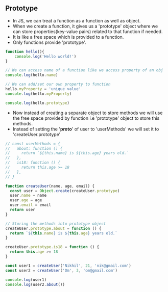 ## Prototype
- In JS, we can treat a function as a function as well as object.
- When we create a function, it gives us a 'prototype' object where we can store properties(key-value pairs) related to that function if needed.
- It is like a free space which is provided to a function.
- Only functions provide 'prototype'.

```javascript
function hello(){
    console.log('Hello world!')
}

// We can access name of a function like we access property of an obj
console.log(hello.name)

// We can add/set our own property to function
hello.myProperty = 'unique value'
console.log(hello.myProperty)

console.log(hello.prototype)
```

- Now instead of creating a separate object to store methods we will use the free space provided by function i.e 'prototype' object to store this methods.
- Instead of setting the '__proto__' of user to 'userMethods' we will set it to 'createUser.prototype'

```javascript
// const userMethods = {
//   about: function () {
//     return `${this.name} is ${this.age} years old.`
//   },
//   is18: function () {
//     return this.age >= 18
//   },
// }

function createUser(name, age, email) {
  const user = Object.create(createUser.prototype)
  user.name = name
  user.age = age
  user.email = email
  return user
}

// Storing the methods into prototype object
createUser.prototype.about = function () {
  return `${this.name} is ${this.age} years old.`
}

createUser.prototype.is18 = function () {
  return this.age >= 18
}

const user1 = createUser('Nikhil', 21, 'nik@gmail.com')
const user2 = createUser('Om', 3, 'om@gmail.com')

console.log(user1)
console.log(user2.about())
```
